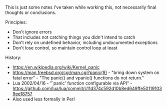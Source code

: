 This is just some notes I've taken while working this, not necessarily final
thoughts or conclusions.

Principles:

- Don't ignore errors
- That includes not catching things you didn't intend to catch
- Don't rely on undefined behavior, including undocumented exceptions
- Don't lose control, so maintain control loop at least

History:

- https://en.wikipedia.org/wiki/Kernel_panic
- https://man.freebsd.org/cgi/man.cgi?panic(9) - "bring down system on fatal error" - "The panic() and vpanic()	functions do not return."
- Lua 2002/04/16 - "\`panic' function configurable via API" - https://github.com/lua/lua/commit/c11d374c592d10b8ed649ffe501191039ee18757
- Also used less formally in Perl

